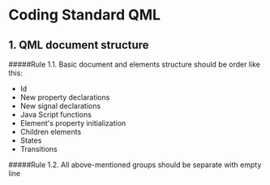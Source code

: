 # Coding Standard QML

## 1. QML document structure

#####Rule 1.1. Basic document and elements structure should be order like this:
* Id
* New property declarations
* New signal declarations
* Java Script functions
* Element's property initialization
* Children elements
* States
* Transitions

#####Rule 1.2. All above-mentioned groups should be separate with empty line


